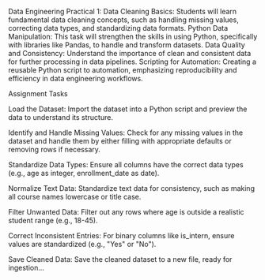 Data Engineering Practical 1: 
Data Cleaning Basics: Students will learn fundamental data cleaning concepts, such as handling missing values, correcting data types, and standardizing data formats. 
Python Data Manipulation: This task will strengthen the skills in using Python, specifically with libraries like Pandas, to handle and transform datasets. 
Data Quality and Consistency: Understand the importance of clean and consistent data for further processing in data pipelines. 
Scripting for Automation: Creating a reusable Python script to automation, emphasizing reproducibility and efficiency in data engineering workflows.


Assignment Tasks 

Load the Dataset: 
Import the dataset into a Python script and preview the data to understand its structure. 

Identify and Handle Missing Values: 
Check for any missing values in the dataset and handle them by either filling with appropriate defaults or removing rows if necessary. 

Standardize Data Types: 
Ensure all columns have the correct data types (e.g., age as integer, enrollment_date as date). 

Normalize Text Data: 
Standardize text data for consistency, such as making all course names lowercase or title case. 

Filter Unwanted Data: 
Filter out any rows where age is outside a realistic student range (e.g., 18-45). 

Correct Inconsistent Entries: 
For binary columns like is_intern, ensure values are standardized (e.g., "Yes" or "No"). 

Save Cleaned Data: 
Save the cleaned dataset to a new file, ready for ingestion... 
